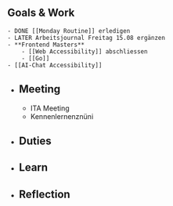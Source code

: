 ## Goals & Work
	- DONE [[Monday Routine]] erledigen
	- LATER Arbeitsjournal Freitag 15.08 ergänzen
	- **Frontend Masters**
		- [[Web Accessibility]] abschliessen
		- [[Go]]
	- [[AI-Chat Accessibility]]
- ## Meeting
	- ITA Meeting
	- Kennenlernenznüni
- ## Duties
- ## Learn
- ## Reflection